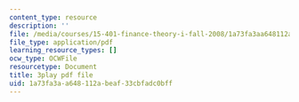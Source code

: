 ```yaml
---
content_type: resource
description: ''
file: /media/courses/15-401-finance-theory-i-fall-2008/1a73fa3aa648112abeaf33cbfadc0bff_cny-1yDbQno.pdf
file_type: application/pdf
learning_resource_types: []
ocw_type: OCWFile
resourcetype: Document
title: 3play pdf file
uid: 1a73fa3a-a648-112a-beaf-33cbfadc0bff
---
```

